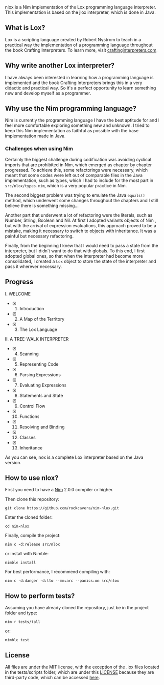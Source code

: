 nlox is a Nim implementation of the Lox programming language interpreter. This implementation is based on the jlox interpreter, which is done in Java.

## What is Lox?
Lox is a scripting language created by Robert Nystrom to teach in a practical way the implementation of a programming language throughout the book Crafting Interpreters. To learn more, visit [craftinginterpreters.com](https://www.craftinginterpreters.com/).

## Why write another Lox interpreter?
I have always been interested in learning how a programming language is implemented and the book Crafting Interpreters brings this in a very didactic and practical way. So it's a perfect opportunity to learn something new and develop myself as a programmer.

## Why use the Nim programming language?
Nim is currently the programming language I have the best aptitude for and I feel more comfortable exploring something new and unknown. I tried to keep this Nim implementation as faithful as possible with the base implementation made in Java.

### Challenges when using Nim
Certainly the biggest challenge during codification was avoiding cyclical imports that are prohibited in Nim, which emerged as chapter by chapter progressed. To achieve this, some refactorings were necessary, which meant that some codes were left out of comparable files in the Java implementation, such as types, which I had to include for the most part in `src/nlox/types.nim`, which is a very popular practice in Nim.

The second biggest problem was trying to emulate the Java `equals()` method, which underwent some changes throughout the chapters and I still believe there is something missing...

Another part that underwent a lot of refactoring were the literals, such as Number, String, Boolean and Nil. At first I adopted variants objects of Nim , but with the arrival of expression evaluations, this approach proved to be a mistake, making it necessary to switch to objects with inheritance. It was a painful but necessary refactoring.

Finally, from the beginning I knew that I would need to pass a state from the interpreter, but I didn't want to do that with globals. To this end, I first adopted global ones, so that when the interpreter had become more consolidated, I created a `Lox` object to store the state of the interpreter and pass it wherever necessary.

## Progress
I. WELCOME
- [x] 1. Introduction
- [x] 2. A Map of the Territory
- [x] 3. The Lox Language

II. A TREE-WALK INTERPRETER
- [x] 4. Scanning
- [x] 5. Representing Code
- [x] 6. Parsing Expressions
- [x] 7. Evaluating Expressions
- [x] 8. Statements and State
- [x] 9. Control Flow
- [x] 10. Functions
- [x] 11. Resolving and Binding
- [x] 12. Classes
- [x] 13. Inheritance

As you can see, nox is a complete Lox interpreter based on the Java version.

## How to use nlox?
First you need to have a [Nim](https://nim-lang.org/install.html "Nim") 2.0.0 compiler or higher.

Then clone this repository:
```
git clone https://github.com/rockcavera/nim-nlox.git
```

Enter the cloned folder:
```
cd nim-nlox
```

Finally, compile the project:
```
nim c -d:release src/nlox
```

or install with Nimble:
```
nimble install
```

For best performance, I recommend compiling with:
```
nim c -d:danger -d:lto --mm:arc --panics:on src/nlox
```

## How to perform tests?
Assuming you have already cloned the repository, just be in the project folder and type:
```
nim r tests/tall
```

or:
```
nimble test
```

## License
All files are under the MIT license, with the exception of the .lox files located in the tests/scripts folder, which are under this [LICENSE](/tests/scripts/LICENSE) because they are third-party code, which can be accessed [here](https://github.com/munificent/craftinginterpreters/tree/master/test).
